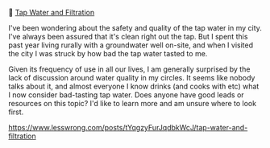 📝 [Tap Water and Filtration](https://www.lesswrong.com/posts/tYqgzyFurJqdbkWcJ/tap-water-and-filtration)

I've been wondering about the safety and quality of the tap water in my city. I've always been assured that it's clean right out the tap. But I spent this past year living rurally with a groundwater well on-site, and when I visited the city I was struck by how bad the tap water tasted to me.

Given its frequency of use in all our lives, I am generally surprised by the lack of discussion around water quality in my circles. It seems like nobody talks about it, and almost everyone I know drinks (and cooks with etc) what I now consider bad-tasting tap water. Does anyone have good leads or resources on this topic? I'd like to learn more and am unsure where to look first.

https://www.lesswrong.com/posts/tYqgzyFurJqdbkWcJ/tap-water-and-filtration